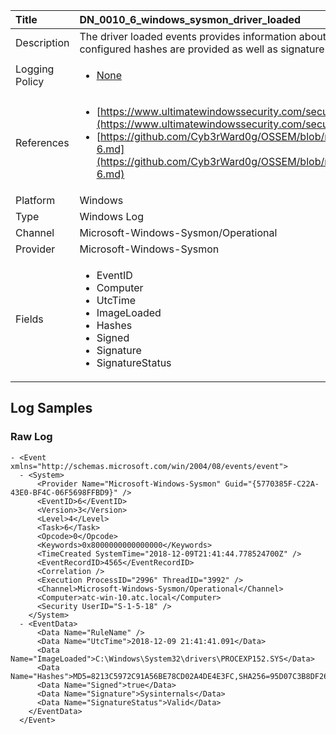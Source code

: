 | Title          | DN_0010_6_windows_sysmon_driver_loaded                                                                                                      |
|:---------------|:-----------------------------------------------------------------------------------------------------------------|
| Description    | The driver loaded events provides information about a driver being loaded on the system. The configured hashes are provided as well as signature information                                                                                                |
| Logging Policy | <ul><li>[None](../Logging_Policies/None.md)</li></ul> |
| References     | <ul><li>[https://www.ultimatewindowssecurity.com/securitylog/encyclopedia/event.aspx?eventid=90006](https://www.ultimatewindowssecurity.com/securitylog/encyclopedia/event.aspx?eventid=90006)</li><li>[https://github.com/Cyb3rWard0g/OSSEM/blob/master/data_dictionaries/windows/sysmon/event-6.md](https://github.com/Cyb3rWard0g/OSSEM/blob/master/data_dictionaries/windows/sysmon/event-6.md)</li></ul>                                  |
| Platform       | Windows    																																															  |
| Type           | Windows Log        																																															  |
| Channel        | Microsoft-Windows-Sysmon/Operational     																																															  |
| Provider       | Microsoft-Windows-Sysmon    																																															  |
| Fields         | <ul><li>EventID</li><li>Computer</li><li>UtcTime</li><li>ImageLoaded</li><li>Hashes</li><li>Signed</li><li>Signature</li><li>SignatureStatus</li></ul>                                               |


## Log Samples

### Raw Log

```
- <Event xmlns="http://schemas.microsoft.com/win/2004/08/events/event">
  - <System>
      <Provider Name="Microsoft-Windows-Sysmon" Guid="{5770385F-C22A-43E0-BF4C-06F5698FFBD9}" /> 
      <EventID>6</EventID> 
      <Version>3</Version> 
      <Level>4</Level> 
      <Task>6</Task> 
      <Opcode>0</Opcode> 
      <Keywords>0x8000000000000000</Keywords> 
      <TimeCreated SystemTime="2018-12-09T21:41:44.778524700Z" /> 
      <EventRecordID>4565</EventRecordID> 
      <Correlation /> 
      <Execution ProcessID="2996" ThreadID="3992" /> 
      <Channel>Microsoft-Windows-Sysmon/Operational</Channel> 
      <Computer>atc-win-10.atc.local</Computer> 
      <Security UserID="S-1-5-18" /> 
    </System>
  - <EventData>
      <Data Name="RuleName" /> 
      <Data Name="UtcTime">2018-12-09 21:41:41.091</Data> 
      <Data Name="ImageLoaded">C:\Windows\System32\drivers\PROCEXP152.SYS</Data> 
      <Data Name="Hashes">MD5=8213C5972C91A56BE78CD02A4DE4E3FC,SHA256=95D07C3B8DF26790AC43BB4259F65D1E90B03EA31D66F1B3961D85E21C5FF590</Data> 
      <Data Name="Signed">true</Data> 
      <Data Name="Signature">Sysinternals</Data> 
      <Data Name="SignatureStatus">Valid</Data> 
    </EventData>
  </Event>

```




